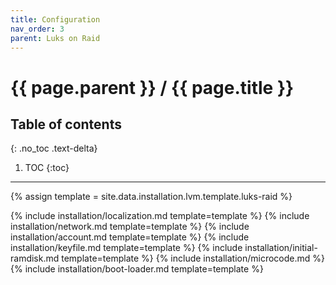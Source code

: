 ```yaml
---
title: Configuration
nav_order: 3
parent: Luks on Raid
---
```


# {{ page.parent }} / {{ page.title }}

## Table of contents
{: .no_toc .text-delta}

1. TOC
{:toc}

---

{% assign template = site.data.installation.lvm.template.luks-raid %}

{% include installation/localization.md template=template %}
{% include installation/network.md template=template %}
{% include installation/account.md template=template %}
{% include installation/keyfile.md template=template %}
{% include installation/initial-ramdisk.md template=template %}
{% include installation/microcode.md %}
{% include installation/boot-loader.md template=template %}
